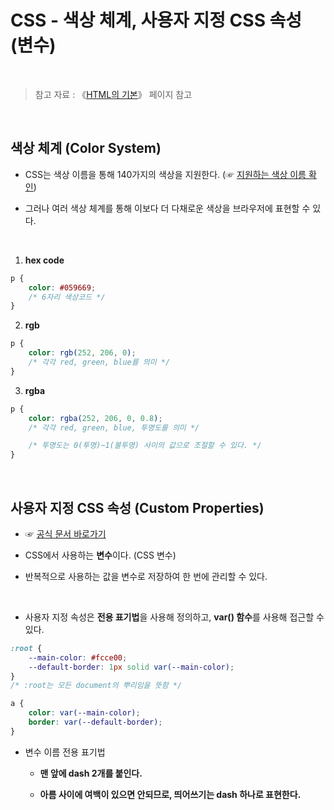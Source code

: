 # CSS - 색상 체계, 사용자 지정 CSS 속성 (변수)

<br/>

>  참고 자료 : 《<a href="https://github.com/SangYoonLee1231/TIL/blob/main/HTML%20%26%20CSS/html_basic_concept.md">HTML의 기본</a>》 페이지 참고

<br/>

## 색상 체계 (Color System)

* CSS는 색상 이름을 통해 140가지의 색상을 지원한다. (☞ <a href="https://www.w3schools.com/cssref/css_colors.asp">지원하는 색상 이름 확인</a>)

* 그러나 여러 색상 체계를 통해 이보다 더 다채로운 색상을 브라우저에 표현할 수 있다.

<br/>

1. <strong>hex code</strong>
```css
p {
    color: #059669;
    /* 6자리 색상코드 */
}
```

2. <strong>rgb</strong>
```css
p {
    color: rgb(252, 206, 0);
    /* 각각 red, green, blue를 의미 */
}
```

3. <strong>rgba</strong>
```css
p {
    color: rgba(252, 206, 0, 0.8);
    /* 각각 red, green, blue, 투명도를 의미 */

    /* 투명도는 0(투명)~1(불투명) 사이의 값으로 조절할 수 있다. */
}
```

<br/>

## 사용자 지정 CSS 속성 (Custom Properties)

* ☞ <a href="https://developer.mozilla.org/ko/docs/Web/CSS/Using_CSS_custom_properties">공식 문서 바로가기</a>

* CSS에서 사용하는 <strong>변수</strong>이다. (CSS 변수)

* 반복적으로 사용하는 값을 변수로 저장하여 한 번에 관리할 수 있다.

<br/>

* 사용자 지정 속성은 <strong>전용 표기법</strong>을 사용해 정의하고, <strong>var() 함수</strong>를 사용해 접근할 수 있다.

```css
:root {
    --main-color: #fcce00;
    --default-border: 1px solid var(--main-color);
}
/* :root는 모든 document의 뿌리임을 뜻함 */

a {
    color: var(--main-color);
    border: var(--default-border);
}
```

* 변수 이름 전용 표기법

    * <strong>맨 앞에 dash 2개를 붙인다.</strong>

    * <strong>아름 사이에 여백이 있으면 안되므로, 띄어쓰기는 dash 하나로 표현한다.</strong>
